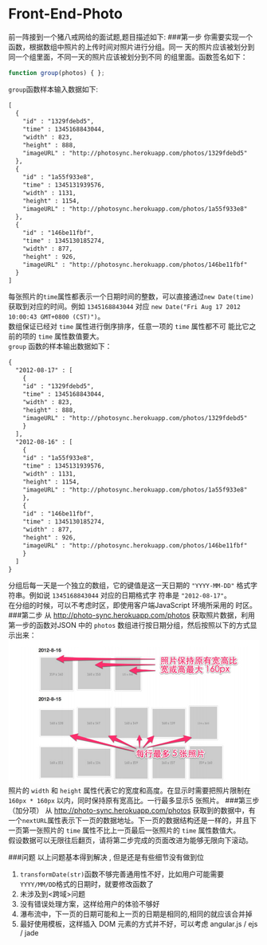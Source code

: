 Front-End-Photo
===============

前一阵接到一个猪八戒网给的面试题,题目描述如下: 
###第一步
你需要实现一个函数，根据数组中照片的上传时间对照片进行分组。同一
天的照片应该被划分到同一个组里面，不同一天的照片应该被划分到不同
的组里面。函数签名如下：
```javascript
function group(photos) { };
```
`group`函数样本输入数据如下:
```
[
  {
    "id" : "1329fdebd5",
    "time" : 1345168843044,
    "width" : 823,
    "height" : 888,
    "imageURL" : "http://photosync.herokuapp.com/photos/1329fdebd5"
  },
  {
    "id" : "1a55f933e8",
    "time" : 1345131939576,
    "width" : 1131,
    "height" : 1154,
    "imageURL" : "http://photosync.herokuapp.com/photos/1a55f933e8"
  },
  {
    "id" : "146be11fbf",
    "time" : 1345130185274,
    "width" : 877,
    "height" : 926,
    "imageURL" : "http://photosync.herokuapp.com/photos/146be11fbf"
  }
]
```
每张照片的`time`属性都表示一个日期时间的整数，可以直接通过`new Date(time)` 获取到对应的时间。例如 `1345168843044` 对应
`new Date("Fri Aug 17 2012 10:00:43 GMT+0800 (CST)")`。  
数组保证已经对 `time` 属性进行倒序排序，任意一项的 `time` 属性都不可
能比它之前的项的 `time` 属性数值要大。  
`group` 函数的样本输出数据如下：
```
{
  "2012-08-17" : [
    {
    "id" : "1329fdebd5",
    "time" : 1345168843044,
    "width" : 823,
    "height" : 888,
    "imageURL" : "http://photosync.herokuapp.com/photos/1329fdebd5"
    }
  ],
  "2012-08-16" : [
    {
    "id" : "1a55f933e8",
    "time" : 1345131939576,
    "width" : 1131,
    "height" : 1154,
    "imageURL" : "http://photosync.herokuapp.com/photos/1a55f933e8"
    },
    {
    "id" : "146be11fbf",
    "time" : 1345130185274,
    "width" : 877,
    "height" : 926,
    "imageURL" : "http://photosync.herokuapp.com/photos/146be11fbf"
    }
  ]
}
```
分组后每一天是一个独立的数组，它的键值是这一天日期的
`"YYYY-MM-DD"` 格式字符串。例如说 `1345168843044` 对应的日期格式字
符串是 `"2012-08-17"`。  
在分组的时候，可以不考虑时区，即使用客户端JavaScript 环境所采用的
时区。
###第二步
从 http://photo-sync.herokuapp.com/photos 获取照片数据，利用第一步的函数对JSON 中的 `photos` 数组进行按日期分组，然后按照以下的方式显示出来：
![示例图1](/sup/demo1.jpg)  
照片的 `width` 和 `height` 属性代表它的宽度和高度。在显示时需要把照片限制在`160px * 160px` 以内，同时保持原有宽高比。一行最多显示5 张照片。
###第三步（加分项）
从 http://photo-sync.herokuapp.com/photos 获取到的数据中，有一个`nextURL`属性表示下一页的数据地址。下一页的数据结构还是一样的，并且下一页第一张照片的 `time` 属性不比上一页最后一张照片的 `time` 属性数值大。  
假设数据可以无限往后翻页，请将第二步完成的页面改进为能够无限向下滚动。

###问题
以上问题基本得到解决 , 但是还是有些细节没有做到位  

1. `transformDate(str)`函数不够完善通用性不好，比如用户可能需要`YYYY/MM/DD`格式的日期时，就要修改函数了
2. 未涉及到<跨域>问题
3. 没有错误处理方案，这样给用户的体验不够好
4. 瀑布流中，下一页的日期可能和上一页的日期是相同的,相同的就应该合并掉
5. 最好使用模板，这样插入 DOM 元素的方式并不好，可以考虑 angular.js / ejs / jade
